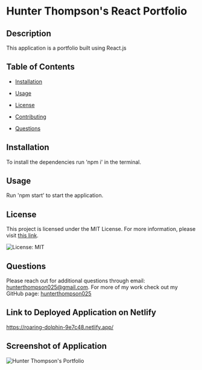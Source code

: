# Hunter Thompson's React Portfolio

## Description

This application is a portfolio built using React.js

## Table of Contents

* [Installation](#installation)

* [Usage](#usage)

* [License](#license)

* [Contributing](#contributing)

* [Questions](#questions)

## Installation

To install the dependencies run 'npm i' in the terminal.

## Usage

Run 'npm start' to start the application. 

## License

This project is licensed under the MIT License. For more information, please visit [this link](https://opensource.org/licenses/MIT).
  
![License: MIT](https://img.shields.io/badge/License-MIT-yellow.svg)

## Questions

Please reach out for additional questions through email: hunterthompson025@gmail.com. For more of my work check out my GitHub page: [hunterthompson025](https://github.com/hunterthompson025)

## Link to Deployed Application on Netlify
https://roaring-dolphin-9e7c48.netlify.app/

## Screenshot of Application
![Hunter Thompson's Portfolio](https://github.com/user-attachments/assets/f65cd3ad-9637-475a-9f87-db391eb9bb4d)
